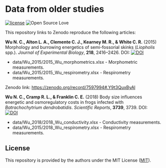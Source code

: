 # Data from older studies
[![license](https://img.shields.io/badge/license-MIT%20+%20file%20LICENSE-lightgrey.svg)](https://choosealicense.com/)
![Open Source
Love](https://badges.frapsoft.com/os/v2/open-source.svg?v=103)

This repository links to Zenodo reproduce the following articles:

**Wu N. C., Alton L. A., Clemente C. J., Kearney M. R., & White C. R.** (2015) Morphology and burrowing energetics of semi-fossorial skinks (*Liopholis* spp.). *Journal of Experimental Biology*, **218**, 2416–2426. DOI: [![DOI](https://zenodo.org/badge/DOI/10.1242/jeb.113803.svg)](https://doi.org/10.1242/jeb.113803)

- data/Wu_2015/2015_Wu_morphometrics.xlsx - Morphometric measurements.
- data/Wu_2015/2015_Wu_respirometry.xlsx - Respirometry measurements.

Zenodo link: https://zenodo.org/record/7597994#.Y9t3QuxByAl

**Wu N. C., Cramp R. L., & Franklin C. E.** (2018) Body size influences energetic and osmoregulatory costs in frogs infected with *Batrachochytrium dendrobatidis*. *Scientific Reports*, **3739**, 3739. DOI: [![DOI](https://zenodo.org/badge/DOI/10.1038/s41598-018-22002-8.svg)](https://doi.org/10.1038/s41598-018-22002-8)

- data/Wu_2018/2018_Wu_conductivity.xlsx - Conductivity measurements.
- data/Wu_2015/2018_Wu_respirometry.xlsx - Respirometry measurements.


## License
This repository is provided by the authors under the MIT License ([MIT](http://opensource.org/licenses/MIT)).
